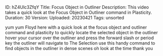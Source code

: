 ID: hZ4Ulc3ZfqY
Title: Focus Object in Outliner
Description: This video takes a quick look at the Focus Object in Outliner command in Plasticity.
Duration: 30
Version: 
Uploaded: 20230421
Tags: unsorted

yum yum Floyd here with a quick look at
the focus object and outliner command
and plasticity to quickly locate the
selected object in the outliner hover
your cursor over the outliner and press
the forward slash or period key the
outliner will navigate to The Selection
use this handy command to find objects
in the outliner in dense scenes oh look
at the time
thank you
